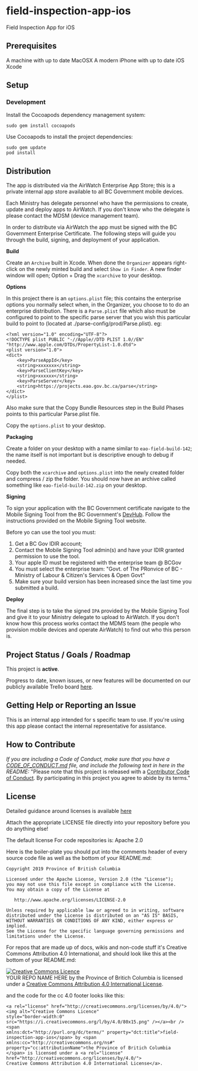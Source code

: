 # field-inspection-app-ios
Field Inspection App for iOS

## Prerequisites

A machine with up to date MacOSX
A modern iPhone with up to date iOS
Xcode

## Setup

### Development

Install the Cocoapods dependency management system:

```console
sudo gem install cocoapods
```

Use Cocoapods to install the project dependencies:

```console
sudo gem update
pod install
```

## Distribution

The app is distributed via the AirWatch Enterprise App Store; this is a private internal app store available to all BC Government mobile devices.

Each Ministry has delegate personnel who have the permissions to create, update and deploy apps to AirWatch. If you don't know who the delegate is please contact the MDSM (device management team).

In order to distribute via AirWatch the app must be signed with the BC Government Enterprise Certificate. The following steps will guide you through the build, signing, and deployment of your application.

__Build__

Create an `Archive` built in Xcode. When done the `Organizer` appears right-click on the newly minted build and select `Show in Finder`. A new finder window will open; Option + Drag the `xcarchive` to your desktop.

__Options__

In this project there is an `options.plist` file; this contains the enterprise options you normally select when, in the Organizer, you choose to to do an enterprise distribution.
There is a `Parse.plist` file which also must be configured to point to the specific parse server that you wish this particular build to point to (located at ./parse-config/prod/Parse.plist).  eg: 

```
<?xml version="1.0" encoding="UTF-8"?>
<!DOCTYPE plist PUBLIC "-//Apple//DTD PLIST 1.0//EN" "http://www.apple.com/DTDs/PropertyList-1.0.dtd">
<plist version="1.0">
<dict>
	<key>ParseAppId</key>
	<string>xxxxxxx</string>
	<key>ParseClientKey</key>
	<string>xxxxxx</string>
	<key>ParseServer</key>
	<string>https://projects.eao.gov.bc.ca/parse</string>
</dict>
</plist>
```
Also make sure that the Copy Bundle Resources step in the Build Phases points to this particular Parse.plist file.

Copy the `options.plist` to your desktop.

__Packaging__

Create a folder on your desktop with a name similar to `eao-field-build-142`; the name itself is not important but is descriptive enough to debug if needed.

Copy both the `xcarchive` and `options.plist` into the newly created folder and compress / zip the folder. You should now have an archive called something like `eao-field-build-142.zip` on your desktop.

__Signing__

To sign your application with the BC Government certificate navigate to the Mobile Signing Tool from the BC Government's [DevHub](https://developer.gov.bc.ca/?q=mobile). Follow the instructions provided on the Mobile Signing Tool website.

Before yo can use the tool you must:
1. Get a BC Gov IDIR account;
2. Contact the Mobile Signing Tool admin(s) and have your IDIR granted permission to use the tool.
3. Your apple ID must be registered with the enterprise team @ BCGov
4. You must select the enterprise team: "Govt. of The PRonvice of BC - Ministry of Labour & Citizen's Services & Open Govt"
5. Make sure your build version has been increased since the last time you submitted a build.

__Deploy__

The final step is to take the signed `IPA` provided by the Mobile Signing Tool and give it to your Ministry delegate to upload to AirWatch. If you don't know how this process works contact the MDMS team (the people who provision mobile devices and operate AirWatch) to find out who this person is.

## Project Status / Goals / Roadmap

This project is **active**.

Progress to date, known issues, or new features will be documented on our publicly available Trello board [here](https://trello.com/b/HGJpxQdS/mobile-pathfinder).

## Getting Help or Reporting an Issue

This is an internal app intended for s specific team to use. If you're using this app please contact the internal representative for assistance.

## How to Contribute

_If you are including a Code of Conduct, make sure that you have a [CODE_OF_CONDUCT.md](SAMPLE-CODE_OF_CONDUCT.md) file, and include the following text in here in the README:_
"Please note that this project is released with a [Contributor Code of Conduct](CODE_OF_CONDUCT.md). By participating in this project you agree to abide by its terms."

## License

Detailed guidance around licenses is available
[here](/BC-Open-Source-Development-Employee-Guide/Licenses.md)

Attach the appropriate LICENSE file directly into your repository before you do anything else!

The default license For code repositories is: Apache 2.0

Here is the boiler-plate you should put into the comments header of every source code file as well as the bottom of your README.md:

    Copyright 2019 Province of British Columbia

    Licensed under the Apache License, Version 2.0 (the "License");
    you may not use this file except in compliance with the License.
    You may obtain a copy of the License at

       http://www.apache.org/licenses/LICENSE-2.0

    Unless required by applicable law or agreed to in writing, software
    distributed under the License is distributed on an "AS IS" BASIS,
    WITHOUT WARRANTIES OR CONDITIONS OF ANY KIND, either express or implied.
    See the License for the specific language governing permissions and
    limitations under the License.

For repos that are made up of docs, wikis and non-code stuff it's Creative Commons Attribution 4.0 International, and should look like this at the bottom of your README.md:

<a rel="license" href="http://creativecommons.org/licenses/by/4.0/"><img alt="Creative Commons Licence" style="border-width:0" src="https://i.creativecommons.org/l/by/4.0/80x15.png" /></a><br /><span xmlns:dct="http://purl.org/dc/terms/" property="dct:title">YOUR REPO NAME HERE</span> by <span xmlns:cc="http://creativecommons.org/ns#" property="cc:attributionName">the Province of Britich Columbia</span> is licensed under a <a rel="license" href="http://creativecommons.org/licenses/by/4.0/">Creative Commons Attribution 4.0 International License</a>.

and the code for the cc 4.0 footer looks like this:

    <a rel="license" href="http://creativecommons.org/licenses/by/4.0/"><img alt="Creative Commons Licence"
    style="border-width:0" src="https://i.creativecommons.org/l/by/4.0/80x15.png" /></a><br /><span
    xmlns:dct="http://purl.org/dc/terms/" property="dct:title">field-inspection-app-ios</span> by <span
    xmlns:cc="http://creativecommons.org/ns#" property="cc:attributionName">the Province of Britich Columbia
    </span> is licensed under a <a rel="license" href="http://creativecommons.org/licenses/by/4.0/">
    Creative Commons Attribution 4.0 International License</a>.

[export-xcarchive]: https://github.com/bcdevops/mobile-cicd-api/raw/develop/doc/images/export-xcarchive.gif 'Prepare & Export xcarchive'

